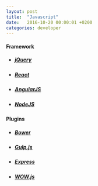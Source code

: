 ```yaml
---
layout: post
title:  "Javascript"
date:   2016-10-20 00:00:01 +0200
categories: developer
---
```

#### **Framework**

* ##### [jQuery][link-jquery]

* ##### [React][link-react]

* ##### [AngularJS][link-angular]

* ##### [NodeJS][link-node]

#### **Plugins**

* ##### [Bower][link-bower]

* ##### [Gulp.js][link-gulp]

* ##### [Express][link-express]

* ##### [WOW.js][link-wow]

[link-jquery]: https://jquery.com/
[link-react]: https://facebook.github.io/react/index.html
[link-angular]: https://angularjs.org/
[link-node]: https://nodejs.org/it/
[link-bower]: https://bower.io/
[link-gulp]: http://gulpjs.com/
[link-express]: http://expressjs.com/it/
[link-wow]: http://mynameismatthieu.com/WOW/
